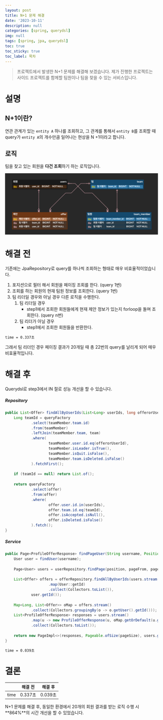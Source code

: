 ```yaml
---
layout: post
title: N+1 문제 해결
date: '2023-10-11'
description: null
categories: [spring, querydsl]
img: null
tags: [spring, jpa, querydsl]
toc: true
toc_sticky: true
toc_label: 목차
---
```


> 프로젝트에서 발생한 N+1 문제를 해결해 보겠습니다.
> 제가 진행한 프로젝트는 사이드 프로젝트를 함께할 팀원이나 팀을 찾을 수 있는 서비스입니다. 

# 설명
## N+1이란?

연관 관계가 있는 `entity A` 하나를 조회하고, 그 관계를 통해서 `entity B`를 조회할 때 query가 `entity A`의 개수만큼 일어나는 현상을 N +1이라고 합니다.

## 로직

팀을 찾고 있는 회원을 **다건 조회**하기 하는 로직입니다.

![](../../assets/img/spring/2023/10/11-1.png)

# 해결 전

기존에는 JpaRepository로 query를 하나씩 조회하는 형태로 매우 비효율적이었습니다.

1. 포지션으로 필터 해서 회원을 페이징 조회를 한다. (query 1번)
2. 조회를 하는 회원의 현재 팀원 정보를 조회한다. (query 1번)
3. 팀 리더일 경우와 아닐 경우 다른 로직을 수행한다.
   1. 팀 리더일 경우
      - step1에서 조회한 회원들에게 현재 제안 정보가 있는지 forloop을 돌며 조회한다. (query n번)
   2. 팀 리더가 아닐 경우
      - step1에서 조회한 회원들을 반환한다.

`time = 0.337초`

그래서 팀 리더인 경우 페이징 결과가 20개일 때 총 22번의 query를 날리게 되어 매우 비효율적입니다.

# 해결 후

Querydsl로 step3에서 IN 절로 성능 개선을 할 수 있습니다.

##### Repository
```java
public List<Offer> findAllByUserIds(List<Long> userIds, long offerorUserId) {
    Long teamId = queryFactory
            .select(teamMember.team.id)
            .from(teamMember)
            .leftJoin(teamMember.team, team)
            .where(
                    teamMember.user.id.eq(offerorUserId),
                    teamMember.isLeader.isTrue(),
                    teamMember.isQuit.isFalse(),
                    teamMember.team.isDeleted.isFalse()
            ).fetchFirst();

    if (teamId == null) return List.of();

    return queryFactory
            .select(offer)
            .from(offer)
            .where(
                    offer.user.id.in(userIds),
                    offer.team.id.eq(teamId),
                    offer.isAccepted.isNull(),
                    offer.isDeleted.isFalse()
            ).fetch();
}
```

##### Service
```java
public Page<ProfileOfferResponse> findPageUser(String username, Position position, long pageFrom, int pageSize) {
    User user = findUser(username);

    Page<User> users = userRepository.findPage(position, pageFrom, pageSize);

    List<Offer> offers = offerRepository.findAllByUserIds(users.stream()
                    .map(User::getId)
                    .collect(Collectors.toList()),
            user.getId());

    Map<Long, List<Offer>> oMap = offers.stream()
            .collect(Collectors.groupingBy(o -> o.getUser().getId()));
    List<ProfileOfferResponse> responses = users.stream()
            .map(u -> new ProfileOfferResponse(u, oMap.getOrDefault(u.getId(), Collections.emptyList())))
            .collect(Collectors.toList());

    return new PageImpl<>(responses, Pageable.ofSize(pageSize), users.getTotalElements());
}
```

`time = 0.039초`

# 결론

|      | 해결 전   | 해결 후   |
|------|--------|--------|
| time | 0.337초 | 0.039초 |

N+1 문제를 해결 후, 동일한 환경에서 20개의 회원 결과를 받는 로직 수행 시 **864%**의 시간 개선을 할 수 있었습니다.
